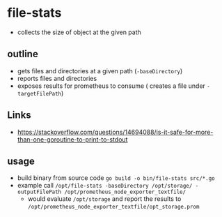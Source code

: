 # file-stats

* collects the size of object at the given path

## outline

* gets files and directories at a given path (`-baseDirectory`)
* reports files and directories
* exposes results for prometheus to consume ( creates a file under `-targetFilePath`)

## Links

* https://stackoverflow.com/questions/14694088/is-it-safe-for-more-than-one-goroutine-to-print-to-stdout

## usage

* build binary from source code
  `go build -o bin/file-stats src/*.go`
* example call
  `/opt/file-stats -baseDirectory /opt/storage/ -outputFilePath /opt/prometheus_node_exporter_textfile/`
  * would evaluate `/opt/storage` and report the results to `/opt/prometheus_node_exporter_textfile/opt_storage.prom`
